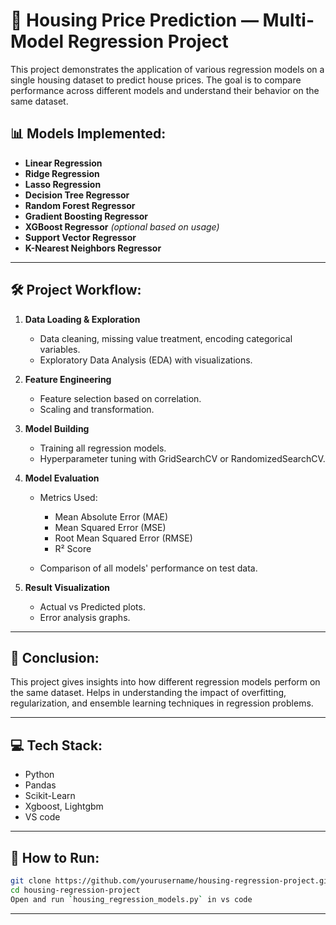 
# 🏡 Housing Price Prediction — Multi-Model Regression Project

This project demonstrates the application of various regression models on a single housing dataset to predict house prices. The goal is to compare performance across different models and understand their behavior on the same dataset.

## 📊 Models Implemented:

* **Linear Regression**
* **Ridge Regression**
* **Lasso Regression**
* **Decision Tree Regressor**
* **Random Forest Regressor**
* **Gradient Boosting Regressor**
* **XGBoost Regressor** *(optional based on usage)*
* **Support Vector Regressor**
* **K-Nearest Neighbors Regressor**

---

## 🛠️ Project Workflow:

1. **Data Loading & Exploration**

   * Data cleaning, missing value treatment, encoding categorical variables.
   * Exploratory Data Analysis (EDA) with visualizations.
2. **Feature Engineering**

   * Feature selection based on correlation.
   * Scaling and transformation.
3. **Model Building**

   * Training all regression models.
   * Hyperparameter tuning with GridSearchCV or RandomizedSearchCV.
4. **Model Evaluation**

   * Metrics Used:

     * Mean Absolute Error (MAE)
     * Mean Squared Error (MSE)
     * Root Mean Squared Error (RMSE)
     * R² Score
   * Comparison of all models' performance on test data.
5. **Result Visualization**

   * Actual vs Predicted plots.
   * Error analysis graphs.

---

## 📝 Conclusion:

This project gives insights into how different regression models perform on the same dataset.
Helps in understanding the impact of overfitting, regularization, and ensemble learning techniques in regression problems.

---

## 💻 Tech Stack:

* Python
* Pandas
* Scikit-Learn
* Xgboost, Lightgbm
* VS code 

---

## 📂 How to Run:

```bash
git clone https://github.com/yourusername/housing-regression-project.git  
cd housing-regression-project  
Open and run `housing_regression_models.py` in vs code 
```

---
